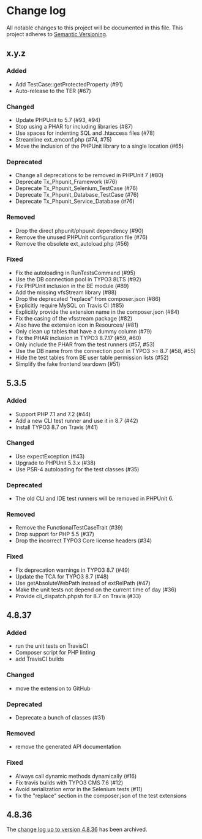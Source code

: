 # Change log

All notable changes to this project will be documented in this file.
This project adheres to [Semantic Versioning](https://semver.org/).

## x.y.z

### Added
- Add TestCase::getProtectedProperty (#91)
- Auto-release to the TER (#67)

### Changed
- Update PHPUnit to 5.7 (#93, #94)
- Stop using a PHAR for including libraries (#87)
- Use spaces for indenting SQL and .htaccess files (#78)
- Streamline ext_emconf.php (#74, #75)
- Move the inclusion of the PHPUnit library to a single location (#65)

### Deprecated
- Change all deprecations to be removed in PHPUnit 7 (#80)
- Deprecate Tx_Phpunit_Framework (#76)
- Deprecate Tx_Phpunit_Selenium_TestCase (#76)
- Deprecate Tx_Phpunit_Database_TestCase (#76)
- Deprecate Tx_Phpunit_Service_Database (#76)

### Removed
- Drop the direct phpunit/phpunit dependency (#90)
- Remove the unused PHPUnit configuration file (#76)
- Remove the obsolete ext_autoload.php (#56)

### Fixed
- Fix the autoloading in RunTestsCommand (#95)
- Use the DB connection pool in TYPO3 8LTS (#92)
- Fix PHPUnit inclusion in the BE module (#89)
- Add the missing vfsStream library (#88)
- Drop the deprecated "replace" from composer.json (#86)
- Explicitly require MySQL on Travis CI (#85)
- Explicitly provide the extension name in the composer.json (#84)
- Fix the casing of the vfsstream package (#82)
- Also have the extension icon in Resources/ (#81)
- Only clean up tables that have a dummy column (#79)
- Fix the PHAR inclusion in TYPO3 8.7.17 (#59, #60)
- Only include the PHAR from the test runners (#57, #53)
- Use the DB name from the connection pool in TYPO3 >= 8.7 (#58, #55)
- Hide the test tables from BE user table permission lists (#52)
- Simplify the fake frontend teardown (#51)

## 5.3.5

### Added
- Support PHP 7.1 and 7.2 (#44)
- Add a new CLI test runner and use it in 8.7 (#42)
- Install TYPO3 8.7 on Travis (#41)

### Changed
- Use expectException (#43)
- Upgrade to PHPUnit 5.3.x (#38)
- Use PSR-4 autoloading for the test classes (#35)

### Deprecated
- The old CLI and IDE test runners will be removed in PHPUnit 6.

### Removed
- Remove the FunctionalTestCaseTrait (#39)
- Drop support for PHP 5.5 (#37)
- Drop the incorrect TYPO3 Core license headers (#34)

### Fixed
- Fix deprecation warnings in TYPO3 8.7 (#49)
- Update the TCA for TYPO3 8.7 (#48)
- Use getAbsoluteWebPath instead of extRelPath (#47)
- Make the unit tests not depend on the current time of day (#36)
- Provide cli_dispatch.phpsh for 8.7 on Travis (#33)

## 4.8.37

### Added
- run the unit tests on TravisCI
- Composer script for PHP linting
- add TravisCI builds

### Changed
- move the extension to GitHub

### Deprecated
- Deprecate a bunch of classes (#31)

### Removed
- remove the generated API documentation

### Fixed
- Always call dynamic methods dynamically (#16)
- Fix travis builds with TYPO3 CMS 7.6 (#12)
- Avoid serialization error in the Selenium tests (#11)
- fix the "replace" section in the composer.json of the test extensions

## 4.8.36

The [change log up to version 4.8.36](Documentation/changelog-archive.txt)
has been archived.

